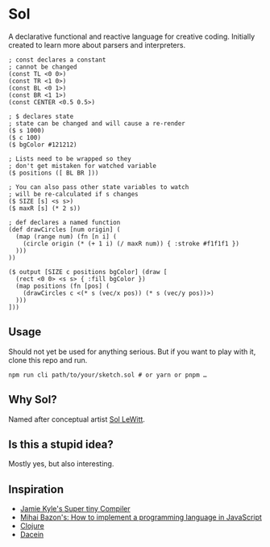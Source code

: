# Sol
A declarative functional and reactive language for creative coding. Initially created to
learn more about parsers and interpreters.

```
; const declares a constant
; cannot be changed
(const TL <0 0>)
(const TR <1 0>)
(const BL <0 1>)
(const BR <1 1>)
(const CENTER <0.5 0.5>)

; $ declares state
; state can be changed and will cause a re-render
($ s 1000)
($ c 100)
($ bgColor #121212)

; Lists need to be wrapped so they
; don't get mistaken for watched variable
($ positions ([ BL BR ]))

; You can also pass other state variables to watch
; will be re-calculated if s changes
($ SIZE [s] <s s>)
($ maxR [s] (* 2 s))

; def declares a named function
(def drawCircles [num origin] (
  (map (range num) (fn [n i] (
    (circle origin (* (+ 1 i) (/ maxR num)) { :stroke #f1f1f1 })
  )))
))

($ output [SIZE c positions bgColor] (draw [
  (rect <0 0> <s s> { :fill bgColor })
  (map positions (fn [pos] (
    (drawCircles c <(* s (vec/x pos)) (* s (vec/y pos))>)
  )))
]))
```

## Usage
Should not yet be used for anything serious. But if you want to play with it,
clone this repo and run.

```
npm run cli path/to/your/sketch.sol # or yarn or pnpm …
```

## Why Sol?
Named after conceptual artist [Sol LeWitt](https://en.wikipedia.org/wiki/Sol_LeWitt).

## Is this a stupid idea?
Mostly yes, but also interesting.

## Inspiration
- [Jamie Kyle's Super tiny Compiler](https://github.com/jamiebuilds/the-super-tiny-compiler)
- [Mihai Bazon's: How to implement a programming language in JavaScript](https://lisperator.net/pltut/)
- [Clojure](https://clojure.org/)
- [Dacein](https://github.com/szymonkaliski/dacein)
